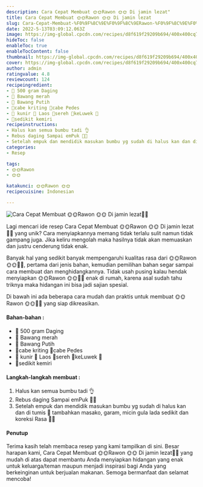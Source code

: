 ```yaml
---
description: Cara Cepat Membuat 🌞🌞Rawon 🌞🌞 Di jamin lezat"
title: Cara Cepat Membuat 🌞🌞Rawon 🌞🌞 Di jamin lezat
slug: Cara-Cepat-Membuat-%F0%9F%8C%9E%F0%9F%8C%9ERawon-%F0%9F%8C%9E%F0%9F%8C%9E-Di-jamin-lezat
date: 2022-5-13T03:09:12.063Z
image: https://img-global.cpcdn.com/recipes/d8f619f29209b694/400x400cq70/photo.jpg
hideToc: false
enableToc: true
enableTocContent: false
thumbnail: https://img-global.cpcdn.com/recipes/d8f619f29209b694/400x400cq70/photo.jpg
cover: https://img-global.cpcdn.com/recipes/d8f619f29209b694/400x400cq70/photo.jpg
author: admin
ratingvalue: 4.8
reviewcount: 124
recipeingredient:
- 🍄 500 gram Daging
- 🍄 Bawang merah
- 🍄 Bawang Putih
- 🍄cabe kriting 🍄cabe Pedes
- 🍄 kunir 🍄 Laos 🍄sereh 🍄keLuwek 🍄
- 🍄sedikit kemiri
recipeinstructions:
- Halus kan semua bumbu tadi 👌
- Rebus daging Sampai emPuk 🤙🏻
- Setelah empuk dan mendidik masukan bumbu yg sudah di halus kan dan di tumis 💋 tambahkan masako, garam, micin gula lada sedikit dan koreksi Rasa 💋💋
categories:
- Resep

tags:
- 🌞🌞Rawon
- 🌞🌞

katakunci: 🌞🌞Rawon 🌞🌞
recipecuisine: Indonesian

---
```


![Cara Cepat Membuat 🌞🌞Rawon 🌞🌞 Di jamin lezat👩‍🍳](https://img-global.cpcdn.com/recipes/d8f619f29209b694/400x400cq70/photo.jpg)

Lagi mencari ide resep Cara Cepat Membuat 🌞🌞Rawon 🌞🌞 Di jamin lezat👩‍🍳 yang unik? Cara menyiapkannya memang tidak terlalu sulit namun tidak gampang juga. Jika keliru mengolah maka hasilnya tidak akan memuaskan dan justru cenderung tidak enak.

Banyak hal yang sedikit banyak mempengaruhi kualitas rasa dari 🌞🌞Rawon 🌞🌞👩‍🍳, pertama dari jenis bahan, kemudian pemilihan bahan segar sampai cara membuat dan menghidangkannya. Tidak usah pusing kalau hendak menyiapkan 🌞🌞Rawon 🌞🌞👩‍🍳 enak di rumah, karena asal sudah tahu triknya maka hidangan ini bisa jadi sajian spesial.

Di bawah ini ada beberapa cara mudah dan praktis untuk membuat 🌞🌞Rawon 🌞🌞👩‍🍳 yang siap dikreasikan.

<!--inarticleads1-->

#### Bahan-bahan :

- 🍄 500 gram Daging
- 🍄 Bawang merah
- 🍄 Bawang Putih
- 🍄cabe kriting 🍄cabe Pedes
- 🍄 kunir 🍄 Laos 🍄sereh 🍄keLuwek 🍄
- 🍄sedikit kemiri

<!--inarticleads2-->

#### Langkah-langkah membuat :

1. Halus kan semua bumbu tadi 👌
1. Rebus daging Sampai emPuk 🤙🏻
1. Setelah empuk dan mendidik masukan bumbu yg sudah di halus kan dan di tumis 💋 tambahkan masako, garam, micin gula lada sedikit dan koreksi Rasa 💋💋

#### Penutup

Terima kasih telah membaca resep yang kami tampilkan di sini. Besar harapan kami, Cara Cepat Membuat 🌞🌞Rawon 🌞🌞 Di jamin lezat👩‍🍳 yang mudah di atas dapat membantu Anda menyiapkan hidangan yang enak untuk keluarga/teman maupun menjadi inspirasi bagi Anda yang berkeinginan untuk berjualan makanan. Semoga bermanfaat dan selamat mencoba!